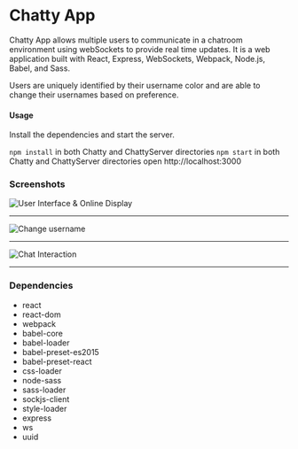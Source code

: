 Chatty App
==========

Chatty App allows multiple users to communicate in a chatroom environment using webSockets to provide real time updates.  It is a web application built with React, Express, WebSockets, Webpack, Node.js, Babel, and Sass.

Users are uniquely identified by their username color and are able to change their usernames based on preference.

#### Usage

Install the dependencies and start the server.


```npm install``` in both Chatty and ChattyServer directories
```npm start``` in both Chatty and ChattyServer directories
open http://localhost:3000


### Screenshots

![User Interface & Online Display](https://github.com/KevinZ7/Chatty-App/blob/master/docs/Screen%20Shot%202018-11-04%20at%2011.54.57%20PM.png)

----------------

![Change username](https://github.com/KevinZ7/Chatty-App/blob/master/docs/Screen%20Shot%202018-11-04%20at%2011.56.30%20PM.png)

-----------------

![Chat Interaction](https://github.com/KevinZ7/Chatty-App/blob/master/docs/Screen%20Shot%202018-11-04%20at%2011.58.19%20PM.png)

-----------------

### Dependencies

* react
* react-dom
* webpack
* babel-core
* babel-loader
* babel-preset-es2015
* babel-preset-react
* css-loader
* node-sass
* sass-loader
* sockjs-client
* style-loader
* express
* ws
* uuid
